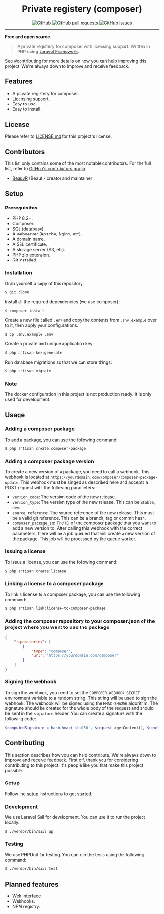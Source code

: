 <h1 align="center">
    Private registery (composer)
</h1>

<p align="center">
    <a href="https://github.com/BeauvR/registery/blob/main/LICENSE.md" target="blank">
        <img src="https://img.shields.io/github/license/EBeauvR/registery" alt="GitHub">
    </a>
    <a href="https://github.com/BeauvR/registery/pulls" target="blank">
        <img src="https://img.shields.io/github/issues-pr/BeauvR/registery" alt="GitHub pull requests">
    </a>
    <a href="https://github.com/BeauvR/registery/issues" target="blank">
        <img src="https://img.shields.io/github/issues/BeauvR/registery" alt="GitHub issues">
    </a>
</p>

<hr>

<strong>Free and open source.</strong>

> A private registery for composer with licensing support. Written in PHP using [Laravel Framework](https://laravel.com/).

See [#contributing](#Contributing) for more details on how you can help improving this project. We're always down to improve and receive feedback.

## Features
* A private registery for composer.
* Licensing support.
* Easy to use.
* Easy to install.

## License
Please refer to [LICENSE.md](https://github.com/BeauvR/registery/blob/main/LICENSE.md) for this project's license.

## Contributors
This list only contains some of the most notable contributors. For the full list, refer to [GitHub's contributors graph](https://github.com/BeauvR/registery/graphs/contributors).
* [BeauvR](https://github.com/BeauvR) (Beau) - creator and maintainer .

## Setup
### Prerequisites
* PHP 8.2+.
* Composer.
* SQL (database).
* A webserver (Apache, Nginx, etc).
* A domain name.
* A SSL certificate.
* A storage server (S3, etc).
* PHP zip extension.
* Git installed.

### Installation
Grab yourself a copy of this repository:
```bash
$ git clone
```

Install all the required dependencies (we use composer):
```bash
$ composer install
```

Create a new file called ``.env`` and copy the contents from ``.env.example`` over to it, then apply your configurations.
```bash
$ cp .env.example .env
```

Create a private and unique application key:
```bash
$ php artisan key:generate
```

Run database migrations so that we can store things:
```bash
$ php artisan migrate
```

### Note
The docker configuration in this project is not production ready. It is only used for development.

## Usage

### Adding a composer package
To add a package, you can use the following command:
```bash
$ php artisan create:composer-package
```

### Adding a composer package version
To create a new version of a package, you need to call a webhook. This webhook is located at ``https://yourdomain.com/composer/composer-package-update``. This webhook must be singed as described here and accepts a POST request with the following parameters:
* ``version_code``: The version code of the new release.
* ``version_type``: The version type of the new release. This can be ``stable``, ``dev``.
* ``source_reference``: The source reference of the new release. This must be a valid git reference. This can be a branch, tag or commit hash.
* ``composer_package_id``: The ID of the composer package that you want to add a new version to.
After calling this webhook with the correct parameters, there will be a job queued that will create a new version of the package. This job will be processed by the queue worker.

### Issuing a license
To issue a license, you can use the following command:
```bash
$ php artisan create:license
```

### Linking a license to a composer package
To link a license to a composer package, you can use the following command:
```bash
$ php artisan link:license-to-composer-package
```

### Adding the composer repository to your composer.json of the project where you want to use the package
```json
{
    "repositories": [
        {
            "type": "composer",
            "url": "https://yourdomain.com/composer"
        }
    ]
}
```

### Signing the webhook
To sign the webhook, you need to set the ``COMPOSER_WEBHOOK_SECRET`` environment variable to a random string. This string will be used to sign the webhook. The webhook will be signed using the ``HMAC-SHA256`` algorithm. The signature should be created for the whole body of the request and should be sent in the `signature` header. You can create a signature with the following code:
```PHP
$computedSignature = hash_hmac('sha256', $request->getContent(), $configuredSigningSecret);
```

## Contributing
This section describes how you can help contribute. We're always down to improve and receive feedback.
First off, thank you for considering contributing to this project. It's people like you that make this project possible.

### Setup 
Follow the [setup](#Setup) instructions to get started.

### Development
We use Laravel Sail for development. You can use it to run the project locally. 
```bash
$ ./vendor/bin/sail up
```

### Testing
We use PHPUnit for testing. You can run the tests using the following command:
```bash
$ ./vendor/bin/sail test
```

## Planned features
* Web interface.
* Webhooks.
* NPM registry.